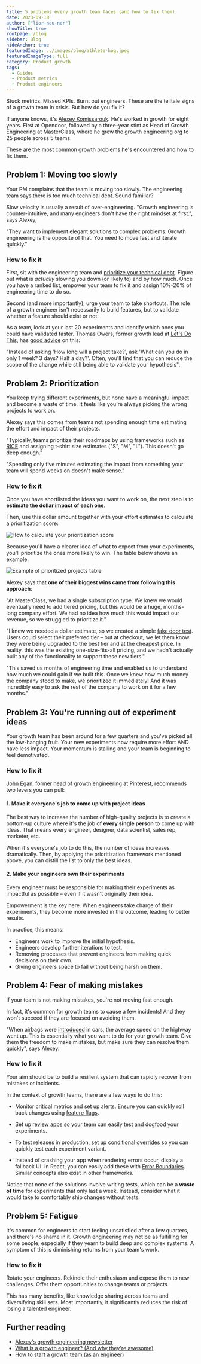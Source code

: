 ```yaml
---
title: 5 problems every growth team faces (and how to fix them)
date: 2023-09-18
author: ["lior-neu-ner"]
showTitle: true
rootpage: /blog
sidebar: Blog
hideAnchor: true
featuredImage: ../images/blog/athlete-hog.jpeg
featuredImageType: full
category: Product growth
tags: 
  - Guides
  - Product metrics
  - Product engineers
---
```


Stuck metrics. Missed KPIs. Burnt out engineers. These are the telltale signs of a growth team in crisis. But how do you fix it?

If anyone knows, it's [Alexey Komissarouk](https://alexeymk.com/). He's worked in growth for eight years. First at Opendoor, followed by a three-year stint as Head of Growth Engineering at MasterClass, where he grew the growth engineering org to 25 people across 5 teams.

These are the most common growth problems he's encountered and how to fix them.

## Problem 1: Moving too slowly

Your PM complains that the team is moving too slowly. The engineering team says there is too much technical debt. Sound familiar?

Slow velocity is usually a result of over-engineering. "Growth engineering is counter-intuitive, and many engineers don't have the right mindset at first.", says Alexey, 

"They want to implement elegant solutions to complex problems. Growth engineering is the opposite of that. You need to move fast and iterate quickly."

### How to fix it

First, sit with the engineering team and [prioritize your technical debt](https://alexeymk.com/2021/04/01/a-toolset-for-tackling-technical-debt.html). Figure out what is *actually* slowing you down (or likely to) and by how much. Once you have a ranked list, empower your team to fix it and assign 10%-20% of engineering time to do so.

Second (and more importantly), urge your team to take shortcuts. The role of a growth engineer isn't necessarily to build features, but to validate whether a feature should exist or not. 

As a team, look at your last 20 experiments and identify which ones you could have validated faster. Thomas Owers, former growth lead at [Let's Do This](https://www.letsdothis.com/), has [good advice](/blog/how-to-start-a-growth-team#thomass-golden-rule-make-your-code-changes-as-small-as-possible) on this:

"Instead of asking 'How long will a project take?', ask 'What can you do in only 1 week? 3 days? Half a day?'. Often, you'll find that you can reduce the scope of the change while still being able to validate your hypothesis".

## Problem 2: Prioritization

You keep trying different experiments, but none have a meaningful impact and become a waste of time. It feels like you're always picking the wrong projects to work on.

Alexey says this comes from teams not spending enough time estimating the effort and impact of their projects. 

"Typically, teams prioritize their roadmaps by using frameworks such as [RICE](https://www.intercom.com/blog/rice-simple-prioritization-for-product-managers/) and assigning t-shirt size estimates ("S", "M", "L"). This doesn't go deep enough." 

"Spending only five minutes estimating the impact from something your team will spend weeks on doesn't make sense."

### How to fix it 

Once you have shortlisted the ideas you want to work on, the next step is to **estimate the dollar impact of each one**.  

Then, use this dollar amount together with your effort estimates to calculate a prioritization score:

![How to calculate your prioritization score](../images/blog/how-to-fix-your-growth-team/how-to-calcluate-prioritization-score.png)

Because you'll have a clearer idea of what to expect from your experiments, you'll prioritize the ones more likely to win. The table below shows an example:

![Example of prioritized projects table](../images/blog/how-to-fix-your-growth-team/prioritization-table.png)

Alexey says that **one of their biggest wins came from following this approach**:

"At MasterClass, we had a single subscription type. We knew we would eventually need to add tiered pricing, but this would be a huge, months-long company effort. We had no idea how much this would impact our revenue, so we struggled to prioritize it."

"I knew we needed a dollar estimate, so we created a simple [fake door test](/tutorials/fake-door-test). Users could select their preferred tier – but at checkout, we let them know they were being upgraded to the best tier and at the cheapest price. In reality, this was the existing one-size-fits-all pricing, and we hadn't actually built any of the functionality to support these new tiers."

"This saved us months of engineering time and enabled us to understand how much we could gain if we built this. Once we knew how much money the company stood to make, we prioritized it immediately! And it was incredibly easy to ask the rest of the company to work on it for a few months."

## Problem 3: You're running out of experiment ideas

Your growth team has been around for a few quarters and you've picked all the low-hanging fruit. Your new experiments now require more effort AND have less impact. Your momentum is stalling and your team is beginning to feel demotivated.

### How to fix it

[John Egan](https://jwegan.com/growth-hacking/managing-growth-teams-portfolio-step-step-guide/), former head of growth engineering at Pinterest, recommends two levers you can pull:

#### 1. Make it everyone's job to come up with project ideas

The best way to increase the number of high-quality projects is to create a bottom-up culture where it's the job of **every single person** to come up with ideas. That means every engineer, designer, data scientist, sales rep, marketer, etc.

When it's everyone's job to do this, the number of ideas increases dramatically. Then, by applying the prioritization framework mentioned above, you can distill the list to only the best ideas.

#### 2. Make your engineers own their experiments

Every engineer must be responsible for making their experiments as impactful as possible – even if it wasn't originally their idea. 

Empowerment is the key here. When engineers take charge of their experiments, they become more invested in the outcome, leading to better results.

In practice, this means:

- Engineers work to improve the initial hypothesis.
- Engineers develop further iterations to test. 
- Removing processes that prevent engineers from making quick decisions on their own.
- Giving engineers space to fail without being harsh on them.

## Problem 4: Fear of making mistakes

If your team is not making mistakes, you're not moving fast enough. 

In fact, it's common for growth teams to cause a few incidents! And they won't succeed if they are focused on avoiding them.

"When airbags were [introduced](https://www.purdue.edu/uns/html4ever/2006/060927ManneringOffset.html) in cars, the average speed on the highway went up. This is essentially what you want to do for your growth team. Give them the freedom to make mistakes, but make sure they can resolve them quickly", says Alexey.

### How to fix it

Your aim should be to build a resilient system that can rapidly recover from mistakes or incidents.

In the context of growth teams, there are a few ways to do this:

- Monitor critical metrics and set up alerts. Ensure you can quickly roll back changes using [feature flags](/blog/feature-flags-vs-configuration).

- Set up [review apps](https://seanconnolly.dev/review-applications) so your team can easily test and dogfood your experiments.

- To test releases in production, set up [conditional overrides](/docs/experiments/testing-and-launching) so you can quickly test each experiment variant.

- Instead of crashing your app when rendering errors occur, display a fallback UI. In React, you can easily add these with [Error Boundaries](https://react.dev/reference/react/Component#catching-rendering-errors-with-an-error-boundary). Similar concepts also exist in other frameworks.

Notice that none of the solutions involve writing tests, which can be a **waste of time** for experiments that only last a week. Instead, consider what it would take to comfortably ship changes without tests.

## Problem 5: Fatigue

It's common for engineers to start feeling unsatisfied after a few quarters, and there's no shame in it. Growth engineering may not be as fulfilling for some people, especially if they yearn to build deep and complex systems. A symptom of this is diminishing returns from your team's work. 

### How to fix it

Rotate your engineers. Rekindle their enthusiasm and expose them to new challenges. Offer them opportunities to change teams or projects.

This has many benefits, like knowledge sharing across teams and diversifying skill sets. Most importantly, it significantly reduces the risk of losing a talented engineer.

## Further reading

- [Alexey's growth engineering newsletter](https://alexeymk.com/growth-eng/)
- [What is a growth engineer? (And why they're awesome)](/blog/what-is-a-growth-engineer)
- [How to start a growth team (as an engineer)](/blog/how-to-start-a-growth-team)